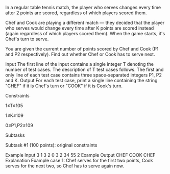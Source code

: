 In a regular table tennis match, the player who serves changes every time after 2 points are scored, regardless of which players scored them.

Chef and Cook are playing a different match — they decided that the player who serves would change every time after K points are scored instead (again regardless of which players scored them). When the game starts, it's Chef's turn to serve.

You are given the current number of points scored by Chef and Cook (P1 and P2 respectively). Find out whether Chef or Cook has to serve next.

Input
The first line of the input contains a single integer T denoting the number of test cases. The description of T test cases follows.
The first and only line of each test case contains three space-separated integers P1, P2 and K.
Output
For each test case, print a single line containing the string "CHEF" if it is Chef's turn or "COOK" if it is Cook's turn.

Constraints

1≤T≤105

1≤K≤109

0≤P1,P2≤109

Subtasks

Subtask #1 (100 points): original constraints

Example Input
3
1 3 2
0 3 2
34 55 2
Example Output
CHEF
COOK
CHEF
Explanation
Example case 1: Chef serves for the first two points, Cook serves for the next two, so Chef has to serve again now.

